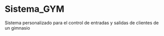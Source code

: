 # Sistema_GYM
Sistema personalizado para el control de entradas y salidas de clientes de un gimnasio
